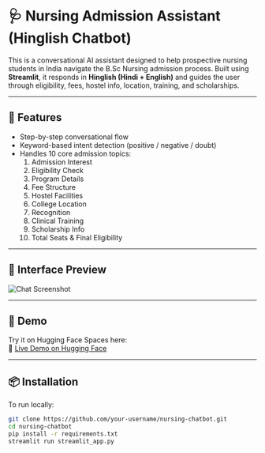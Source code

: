 # 🩺 Nursing Admission Assistant (Hinglish Chatbot)

This is a conversational AI assistant designed to help prospective nursing students in India navigate the B.Sc Nursing admission process. Built using **Streamlit**, it responds in **Hinglish (Hindi + English)** and guides the user through eligibility, fees, hostel info, location, training, and scholarships.

---

## 🧠 Features

- Step-by-step conversational flow
- Keyword-based intent detection (positive / negative / doubt)
- Handles 10 core admission topics:
  1. Admission Interest
  2. Eligibility Check
  3. Program Details
  4. Fee Structure
  5. Hostel Facilities
  6. College Location
  7. Recognition
  8. Clinical Training
  9. Scholarship Info
  10. Total Seats & Final Eligibility

---

## 📸 Interface Preview

![Chat Screenshot](path_to_image_if_available.png)

---

## 🚀 Demo

Try it on Hugging Face Spaces here:  
🔗 [Live Demo on Hugging Face](https://huggingface.co/spaces/tyagisurya001/nursing-college-chat-assistant)

---

## 📦 Installation

To run locally:

```bash
git clone https://github.com/your-username/nursing-chatbot.git
cd nursing-chatbot
pip install -r requirements.txt
streamlit run streamlit_app.py
